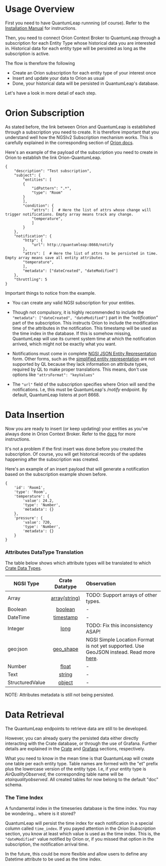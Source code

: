 # Usage Overview

First you need to have QuantumLeap runnning (of course). Refer to the [Installation Manual](../admin/index.md) for instructions.

Then, you need to connect Orion Context Broker to QuantumLeap through a subscription for each Entity Type whose historical data you are interested in. Historical data for each entity type will be persisted as long as the subscription is active.

The flow is therefore the following

- Create an Orion subscription for each entity type of your interest once
- Insert and update your data to Orion as usual
- Done, your historical data will be persisted in QuantumLeap's database.

Let's have a look in more detail of each step.


# Orion Subscription

As stated before, the link between Orion and QuantumLeap is established through a subscription you need to create. It is therefore important that you understand well how the NGSIv2 Subscription mechanism works. This is carefully explained in the corresponding section of [Orion docs](https://fiware-orion.readthedocs.io/en/master/user/walkthrough_apiv2/index.html#subscriptions).

Here's an example of the payload of the subscription you need to create in Orion to establish the link Orion-QuantumLeap.

    {
        "description": "Test subscription",
        "subject": {
            "entities": [
            {
                "idPattern": ".*",
                "type": "Room"
            }
            ],
            "condition": {
                "attrs": [  # Here the list of attrs whose change will trigger notifications. Empty array means track any change.
                "temperature",
                ]
            }
        },
        "notification": {
            "http": {
                "url": http://quantumleap:8668/notify
            },
            "attrs": [  # Here the list of attrs to be persisted in time. Empty array means save all entity attributes.
            "temperature",
            ],
            "metadata": ["dateCreated", "dateModified"]
        },
        "throttling": 5
    }

Important things to notice from the example.

- You can create any valid NGSI subscription for your entities.

- Though not compulsory, it is highly recommended to include the ```"metadata": ["dateCreated", "dateModified"]``` part in the *"notification"* part of the subscription. This instructs Orion to include the modification time of the attributes in the notification. This timestamp will be used as the time index in the database. If this is somehow missing, QuantumLeap will use its current system time at which the notification arrived, which might not be exactly what you want.

- Notifications must come in complete [NGSI JSON Entity Representation](http://docs.orioncontextbroker.apiary.io/#introduction/specification/json-attribute-representation) form. Other forms, such as the [simplified entity representation](http://docs.orioncontextbroker.apiary.io/#introduction/specification/simplified-entity-representation) are not supported by QL because they lack information on attribute types, required by QL to make proper translations. This means, don't use options like ```"attrsFormat": "keyValues"```

- The ```"url"``` field of the subscription specifies where Orion will send the notifications. I.e, this must be QuantumLeap's */notify* endpoint. By default, QuantumLeap listens at port 8668.


# Data Insertion

Now you are ready to insert (or keep updating) your entities as you've always done in Orion Context Broker. Refer to the [docs](http://fiware-orion.readthedocs.io/en/latest/user/walkthrough_apiv2/index.html#issuing-commands-to-the-broker) for more instructions.

It's not a problem if the first insert was done before you created the subscription. Of course, you will get historical records of the updates happening after the subscription was created.

Here's an example of an insert payload that will generate a notification based on the subscription example shown before.

    {
        'id': 'Room1',
        'type': 'Room',
        'temperature': {
            'value': 24.2,
            'type': 'Number',
            'metadata': {}
        },
        'pressure': {
            'value': 720,
            'type': 'Number',
            'metadata': {}
        }
    }


### Attributes DataType Translation

The table below shows which attribute types will be translated to which [Crate Data Types](https://crate.io/docs/crate/reference/sql/data_types.html).

| NGSI Type          | Crate Datatype          | Observation |
| ------------- |:-------------:| :-----|
|Array               | [array(string)](https://crate.io/docs/crate/reference/sql/data_types.html#array)           | TODO: Support arrays of other types. |
|Boolean             | [boolean](https://crate.io/docs/crate/reference/sql/data_types.html#boolean)                 | - |
|DateTime             | [timestamp](https://crate.io/docs/crate/reference/sql/data_types.html#timestamp)                 | - |
|Integer             | [long](https://crate.io/docs/crate/reference/sql/data_types.html#numeric-types)                    | TODO: Fix this inconsistency ASAP! |
|geo:json            | [geo_shape](https://crate.io/docs/crate/reference/sql/data_types.html#geo-shape)               | NGSI Simple Location Format is not yet supported. Use GeoJSON instead. Read more [here](http://docs.orioncontextbroker.apiary.io/#introduction/specification/geospatial-properties-of-entities).|
|Number              | [float](https://crate.io/docs/crate/reference/sql/data_types.html#numeric-types)                   |-|
|Text                | [string](https://crate.io/docs/crate/reference/sql/data_types.html#string)                  |-|
|StructuredValue     | [object](https://crate.io/docs/crate/reference/sql/data_types.html#object)                  |-|


NOTE: Attributes metadata is still not being persisted.


# Data Retrieval

The QuantumLeap endpoints to retrieve data are still to be developed.

However, you can already query the persisted data either directly interacting with the Crate database, or through the use of Grafana. Further details are explained in the [Crate](../admin/crate.md) and [Grafana](../admin/grafana.md) sections, respectively.

What you need to know in the mean time is that QuantumLeap will create one table per each entity type. Table names are formed with the "et" prefix plus the lowercase version of the entity type. I.e, if your entity type is *AirQualityObserved*, the corresponding table name will be *etairqualityobserved*. All created tables for now belong to the default "doc" schema.


### The Time Index

A fundamental index in the timeseries database is the time index. You may be wondering... where is it stored?

QuantumLeap will persist the time index for each notification in a special column called ```time_index```.  If you payed attention in the *Orion Subscription* section, you know at least which value is used as the time index. This is, the ```"dateModified"``` value notified by Orion or, if you missed that option in the subscription, the notification arrival time.

In the future, this could be more flexible and allow users to define any Datetime attribute to be used as the time index.

